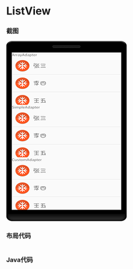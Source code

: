 # ListView
### 截图
![截图](https://github.com/BruceAnda/Android52/blob/master/screenshot/day03/pic/pic4.png)

### 布局代码
```
```
### Java代码
```
```